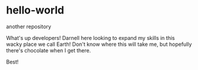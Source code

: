 # hello-world
another repository

What's up developers!  Darnell here looking to expand my skills in this wacky place we call Earth!
Don't know where this will take me, but hopefully there's chocolate when I get there.

Best!
